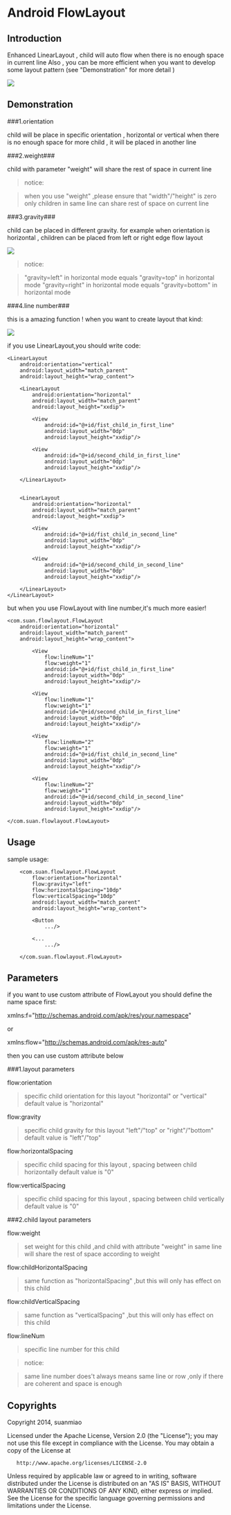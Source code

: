# Android FlowLayout

## Introduction

  Enhanced LinearLayout , child will auto flow when there is no enough space in current line
Also , you can be more efficient when you want to develop some layout pattern (see "Demonstration" for more detail )

![](https://github.com/suanmiao/flowlayout/raw/master/imgs/normal_mode.png)

## Demonstration

###1.orientation

child will be place in specific orientation , horizontal or vertical
when there is no enough space for more child , it will be placed in  another line

###2.weight###

child with parameter "weight" will share the rest of space in current line
> notice:

> when you use "weight" ,please ensure that "width"/"height" is zero
> only children in same line can share rest of space on current line

###3.gravity###

child can be placed in different gravity. for example when orientation is horizontal ,
children can be placed from left or right edge flow layout

![](https://github.com/suanmiao/flowlayout/raw/master/imgs/gravity_weight.png)

> notice:

> "gravity=left" in horizontal mode equals "gravity=top" in horizontal mode
> "gravity=right" in horizontal mode equals "gravity=bottom" in horizontal mode

###4.line number###

this is a amazing function !
when you want to create layout that kind:

![](https://github.com/suanmiao/flowlayout/raw/master/imgs/line_number_usage.png)

if you use LinearLayout,you should write code:

    <LinearLayout
        android:orientation="vertical"
        android:layout_width="match_parent"
        android:layout_height="wrap_content">

        <LinearLayout
            android:orientation="horizontal"
            android:layout_width="match_parent"
            android:layout_height="xxdip">

            <View
                android:id="@+id/fist_child_in_first_line"
                android:layout_width="0dp"
                android:layout_height="xxdip"/>

            <View
                android:id="@+id/second_child_in_first_line"
                android:layout_width="0dp"
                android:layout_height="xxdip"/>

        </LinearLayout>


        <LinearLayout
            android:orientation="horizontal"
            android:layout_width="match_parent"
            android:layout_height="xxdip">

            <View
                android:id="@+id/fist_child_in_second_line"
                android:layout_width="0dp"
                android:layout_height="xxdip"/>

            <View
                android:id="@+id/second_child_in_second_line"
                android:layout_width="0dp"
                android:layout_height="xxdip"/>

        </LinearLayout>
    </LinearLayout>

but when you use FlowLayout with line number,it's much more easier!

    <com.suan.flowlayout.FlowLayout
        android:orientation="horizontal"
        android:layout_width="match_parent"
        android:layout_height="wrap_content">

            <View
                flow:lineNum="1"
                flow:weight="1"
                android:id="@+id/fist_child_in_first_line"
                android:layout_width="0dp"
                android:layout_height="xxdip"/>

            <View
                flow:lineNum="1"
                flow:weight="1"
                android:id="@+id/second_child_in_first_line"
                android:layout_width="0dp"
                android:layout_height="xxdip"/>

            <View
                flow:lineNum="2"
                flow:weight="1"
                android:id="@+id/fist_child_in_second_line"
                android:layout_width="0dp"
                android:layout_height="xxdip"/>

            <View
                flow:lineNum="2"
                flow:weight="1"
                android:id="@+id/second_child_in_second_line"
                android:layout_width="0dp"
                android:layout_height="xxdip"/>

    </com.suan.flowlayout.FlowLayout>

## Usage

sample usage:

        <com.suan.flowlayout.FlowLayout
            flow:orientation="horizontal"
            flow:gravity="left"
            flow:horizontalSpacing="10dp"
            flow:verticalSpacing="10dp"
            android:layout_width="match_parent"
            android:layout_height="wrap_content">

            <Button
                .../>

            <...
                .../>

        </com.suan.flowlayout.FlowLayout>

## Parameters

if you want to use custom attribute of FlowLayout
you should define the name space first:

xmlns:f="http://schemas.android.com/apk/res/your.namespace"

or

xmlns:flow="http://schemas.android.com/apk/res-auto"

then you can use custom attribute below

###1.layout parameters

flow:orientation

> specific child orientation for this layout "horizontal" or "vertical"
> default value is "horizontal"

flow:gravity

> specific child gravity for this layout "left"/"top" or "right"/"bottom"
> default value is "left"/"top"

flow:horizontalSpacing

> specific child spacing for this layout , spacing between child horizontally
> default value is "0"

flow:verticalSpacing

> specific child spacing for this layout , spacing between child vertically
> default value is "0"

###2.child layout parameters

flow:weight

> set weight for this child ,and child with attribute "weight" in same line will share the rest of space according to weight

flow:childHorizontalSpacing

> same function as "horizontalSpacing" ,but this will only has effect on this child

flow:childVerticalSpacing

> same function as "verticalSpacing" ,but this will only has effect on this child

flow:lineNum

> specific line number for this child

> notice:

> same line number does't always means same line or row ,only if there are coherent and space is enough

## Copyrights

Copyright 2014, suanmiao

   Licensed under the Apache License, Version 2.0 (the "License");
   you may not use this file except in compliance with the License.
   You may obtain a copy of the License at

       http://www.apache.org/licenses/LICENSE-2.0

   Unless required by applicable law or agreed to in writing, software
   distributed under the License is distributed on an "AS IS" BASIS,
   WITHOUT WARRANTIES OR CONDITIONS OF ANY KIND, either express or implied.
   See the License for the specific language governing permissions and
   limitations under the License.

